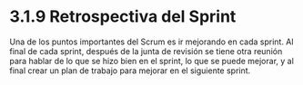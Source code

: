 # 3.1.9 Retrospectiva del Sprint

Una de los puntos importantes del Scrum es ir mejorando en cada sprint. Al final de cada sprint, después de la junta de revisión se tiene otra reunión para hablar de lo que se hizo bien en el sprint, lo que se puede mejorar, y al final crear un plan de trabajo para mejorar en el siguiente sprint.





